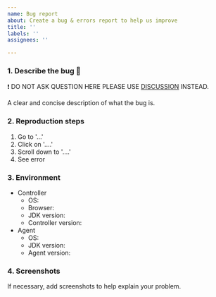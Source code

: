 ```yaml
---
name: Bug report
about: Create a bug & errors report to help us improve
title: ''
labels: ''
assignees: ''

---
```


### 1. Describe the bug 🐞 
:exclamation: DO NOT ASK QUESTION HERE PLEASE USE [DISCUSSION](https://github.com/naver/ngrinder/discussions) INSTEAD.

A clear and concise description of what the bug is.

### 2. Reproduction steps
1. Go to '...'
2. Click on '....'
3. Scroll down to '....'
4. See error

### 3. Environment
- Controller
     - OS:
     - Browser:
     - JDK version:
     - Controller version:
- Agent
     - OS:
     - JDK version:
     - Agent version:

### 4. Screenshots
If necessary, add screenshots to help explain your problem.
